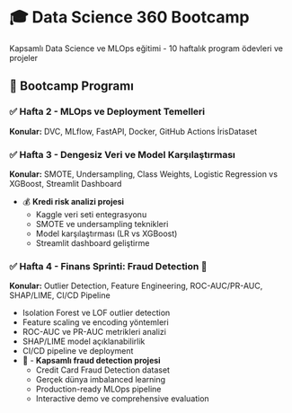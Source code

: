 # 🎓 Data Science 360 Bootcamp

Kapsamlı Data Science ve MLOps eğitimi - 10 haftalık program ödevleri ve projeler

## 📅 Bootcamp Programı

### ✅ Hafta 2 - MLOps ve Deployment Temelleri
**Konular:** DVC, MLflow, FastAPI, Docker, GitHub Actions
İrisDataset

### ✅ Hafta 3 - Dengesiz Veri ve Model Karşılaştırması
**Konular:** SMOTE, Undersampling, Class Weights, Logistic Regression vs XGBoost, Streamlit Dashboard
- 💰  **Kredi risk analizi projesi**
  - Kaggle veri seti entegrasyonu
  - SMOTE ve undersampling teknikleri
  - Model karşılaştırması (LR vs XGBoost)
  - Streamlit dashboard geliştirme


### ✅ Hafta 4 - Finans Sprinti: Fraud Detection 🏦
**Konular:** Outlier Detection, Feature Engineering, ROC-AUC/PR-AUC, SHAP/LIME, CI/CD Pipeline
  - Isolation Forest ve LOF outlier detection
  - Feature scaling ve encoding yöntemleri  
  - ROC-AUC ve PR-AUC metrikleri analizi
  - SHAP/LIME model açıklanabilirlik
  - CI/CD pipeline ve deployment
- 🏦 - **Kapsamlı fraud detection projesi**
  - Credit Card Fraud Detection dataset
  - Gerçek dünya imbalanced learning
  - Production-ready MLOps pipeline
  - Interactive demo ve comprehensive evaluation


